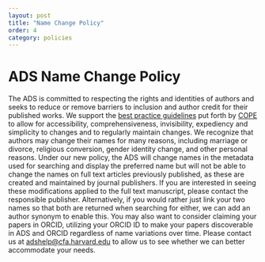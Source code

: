 ```yaml
---
layout: post
title: "Name Change Policy"
order: 4
category: policies
---
```


# ADS Name Change Policy

The ADS is committed to respecting the rights and identities of authors and seeks to reduce or remove barriers to inclusion and author credit for their published works. We support the [best practice guidelines](https://publicationethics.org/news/vision-more-trans-inclusive-publishing-world) put forth by [COPE](https://publicationethics.org/) to allow for accessibility, comprehensiveness, invisibility, expediency and simplicity to changes and to regularly maintain changes.  We recognize that authors may change their names for many reasons, including marriage or divorce, religious conversion, gender identity change, and other personal reasons. Under our new policy, the ADS will change names in the metadata used for searching and display the preferred name but will not be able to change the names on full text articles previously published, as these are created and maintained by journal publishers. If you are interested in seeing these modifications applied to the full text manuscript, please contact the responsible publisher. Alternatively, if you would rather just link your two names so that both are returned when searching for either, we can add an author synonym to enable this. You may also want to consider claiming your papers in ORCID, utilizing your ORCID ID to make your papers discoverable in ADS and ORCID regardless of name variations over time. Please contact us at [adshelp@cfa.harvard.edu](mailto:adshelp@cfa.harvard.edu) to allow us to see whether we can better accommodate your needs.
